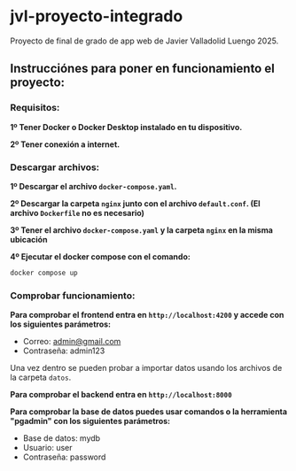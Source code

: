 # jvl-proyecto-integrado
Proyecto de final de grado de app web de Javier Valladolid Luengo 2025.

## Instrucciónes para poner en funcionamiento el proyecto:

### Requisitos:

**1º Tener Docker o Docker Desktop instalado en tu dispositivo.**

**2º Tener conexión a internet.**

### Descargar archivos:

**1º Descargar el archivo `docker-compose.yaml`.**

**2º Descargar la carpeta `nginx` junto con el archivo `default.conf`. (El archivo `Dockerfile` no es necesario)**

**3º Tener el archivo `docker-compose.yaml` y la carpeta `nginx` en la misma ubicación**

**4º Ejecutar el docker compose con el comando:**

```bash
docker compose up
```

### Comprobar funcionamiento:

**Para comprobar el frontend entra en `http://localhost:4200` y accede con los siguientes parámetros:**

 - Correo: admin@gmail.com
 - Contraseña: admin123

 Una vez dentro se pueden probar a importar datos usando los archivos de la carpeta `datos`.

**Para comprobar el backend entra en `http://localhost:8000`**

**Para comprobar la base de datos puedes usar comandos o la herramienta "pgadmin" con los siguientes parámetros:**

 - Base de datos: mydb
 - Usuario: user
 - Contraseña: password